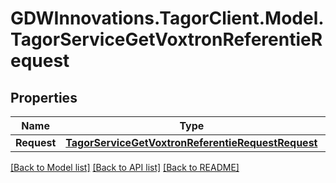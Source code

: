 # GDWInnovations.TagorClient.Model.TagorServiceGetVoxtronReferentieRequest

## Properties

Name | Type | Description | Notes
------------ | ------------- | ------------- | -------------
**Request** | [**TagorServiceGetVoxtronReferentieRequestRequest**](TagorServiceGetVoxtronReferentieRequestRequest.md) |  | [optional] 

[[Back to Model list]](../README.md#documentation-for-models) [[Back to API list]](../README.md#documentation-for-api-endpoints) [[Back to README]](../README.md)

